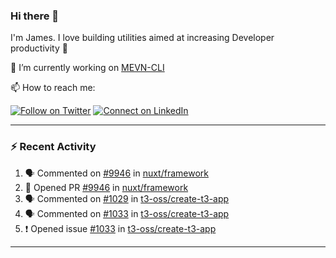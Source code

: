 ### Hi there 👋

I'm James. I love building utilities aimed at increasing Developer productivity :raised_hands: 

🔭 I’m currently working on [MEVN-CLI](https://github.com/madlabsinc/mevn-cli)

📫 How to reach me:

[![Follow on Twitter](https://img.shields.io/badge/--twitter?label=Twitter&logo=Twitter&style=social)](https://twitter.com/james_madhacks) [![Connect on LinkedIn](https://img.shields.io/badge/--linkedin?label=LinkedIn&logo=LinkedIn&style=social)](https://www.linkedin.com/in/jamesgeorge007)

---

### :zap: Recent Activity

<!--START_SECTION:activity-->
1. 🗣 Commented on [#9946](https://github.com/nuxt/framework/issues/9946) in [nuxt/framework](https://github.com/nuxt/framework)
2. 💪 Opened PR [#9946](https://github.com/nuxt/framework/pull/9946) in [nuxt/framework](https://github.com/nuxt/framework)
3. 🗣 Commented on [#1029](https://github.com/t3-oss/create-t3-app/issues/1029) in [t3-oss/create-t3-app](https://github.com/t3-oss/create-t3-app)
4. 🗣 Commented on [#1033](https://github.com/t3-oss/create-t3-app/issues/1033) in [t3-oss/create-t3-app](https://github.com/t3-oss/create-t3-app)
5. ❗️ Opened issue [#1033](https://github.com/t3-oss/create-t3-app/issues/1033) in [t3-oss/create-t3-app](https://github.com/t3-oss/create-t3-app)
<!--END_SECTION:activity-->

---

<!--
**jamesgeorge007/jamesgeorge007** is a ✨ _special_ ✨ repository because its `README.md` (this file) appears on your GitHub profile.

Here are some ideas to get you started:

- 🌱 I’m currently learning ...
- 👯 I’m looking to collaborate on ...
- 🤔 I’m looking for help with ...
- 💬 Ask me about ...
- 😄 Pronouns: ...
- ⚡ Fun fact: ...
-->
